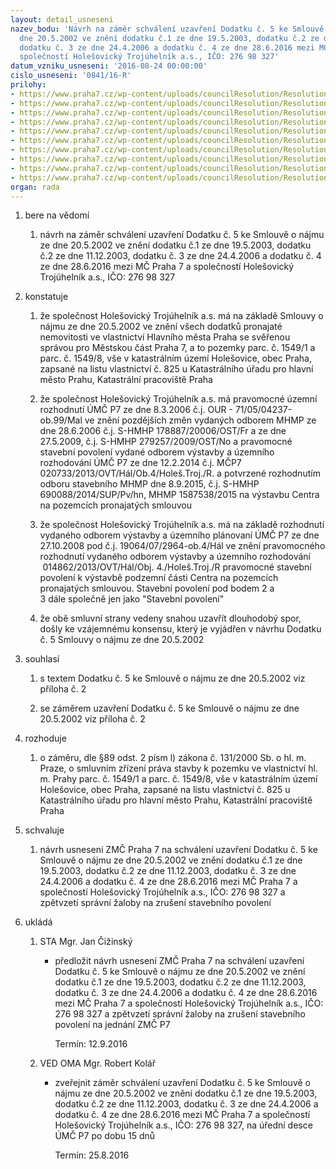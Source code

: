 ```yaml
---
layout: detail_usneseni
nazev_bodu: 'Návrh na záměr schválení uzavření Dodatku č. 5 ke Smlouvě o nájmu ze
  dne 20.5.2002 ve znění dodatku č.1 ze dne 19.5.2003, dodatku č.2 ze dne 11.12.2003,
  dodatku č. 3 ze dne 24.4.2006 a dodatku č. 4 ze dne 28.6.2016 mezi MČ Praha 7 a
  společností Holešovický Trojúhelník a.s., IČO: 276 98 327'
datum_vzniku_usneseni: '2016-08-24 00:00:00'
cislo_usneseni: '0841/16-R'
prilohy:
- https://www.praha7.cz/wp-content/uploads/councilResolution/Resolutions/28109/export/duvodova_zprava_dodatek_56~95990.docx
- https://www.praha7.cz/wp-content/uploads/councilResolution/Resolutions/28109/export/18050c2~95989.docx
- https://www.praha7.cz/wp-content/uploads/councilResolution/Resolutions/28109/export/NavrhzmenyCentra1popis3~95988.docx
- https://www.praha7.cz/wp-content/uploads/councilResolution/Resolutions/28109/export/PS_NS_priloha_2A_160823~95987.pdf
- https://www.praha7.cz/wp-content/uploads/councilResolution/Resolutions/28109/export/NavrhzmenyCentra2popis3~95986.docx
- https://www.praha7.cz/wp-content/uploads/councilResolution/Resolutions/28109/export/PS_NS_priloha_2B_160823~95985.pdf
- https://www.praha7.cz/wp-content/uploads/councilResolution/Resolutions/28109/export/160812Casovyharmonogram~95984.pdf
- https://www.praha7.cz/wp-content/uploads/councilResolution/Resolutions/28109/export/PS_NS_priloha_4A_160812~95983.pdf
- https://www.praha7.cz/wp-content/uploads/councilResolution/Resolutions/28109/export/Prilohac4BspecifikacePracipronajimatele160812~95982.pdf
- https://www.praha7.cz/wp-content/uploads/councilResolution/Resolutions/28109/export/export~297985.pdf
organ: rada
---
```

<ol class="urzList_view" id="urzList">
<li class="urzClass1" id=""><span name="1">bere na vědomí</span> 
<ol class="urzOlClass">
<li class="urzClass2" style="TEXT-ALIGN: left" id=""><span><p>návrh na záměr schválení uzavření Dodatku č. 5 ke Smlouvě o nájmu ze dne 20.5.2002 ve znění dodatku č.1 ze dne 19.5.2003, dodatku č.2 ze dne 11.12.2003, dodatku č. 3 ze dne 24.4.2006 a dodatku č. 4 ze dne 28.6.2016 mezi MČ Praha 7 a společností Holešovický Trojúhelník a.s., IČO: 276 98 327</p></span></li></ol></li>
<li class="urzClass1" id=""><span name="6">konstatuje</span> 
<ol class="urzOlClass">
<li class="urzClass2" style="TEXT-ALIGN: left" id=""><span><p>že společnost Holešovický Trojúhelník a.s. má na základě Smlouvy o nájmu ze dne 20.5.2002&nbsp;ve znění všech dodatků pronajaté nemovitosti&nbsp;ve vlastnictví Hlavního města Praha se svěřenou správou pro Městskou část Praha 7, a to pozemky parc. č. 1549/1 a parc. č. 1549/8, vše&nbsp;v katastrálním území Holešovice, obec Praha, zapsané na listu vlastnictví č. 825&nbsp;u Katastrálního úřadu pro hlavní město Prahu, Katastrální pracoviště Praha&nbsp;&nbsp;&nbsp;</p></span></li>
<li class="urzClass2" style="TEXT-ALIGN: left" id=""><span><p>že společnost Holešovický Trojúhelník a.s.&nbsp;má pravomocné územní rozhodnutí ÚMČ P7 ze dne 8.3.2006 č.j. OUR - 71/05/04237-ob.99/Mal ve znění pozdějších změn vydaných odborem MHMP ze dne 28.6.2006 č.j. S-HMHP 178887/20006/OST/Fr a ze dne 27.5.2009, č.j. S-HMHP 279257/2009/OST/No a pravomocné stavební povolení vydané odborem výstavby a územního rozhodování ÚMČ P7 ze dne 12.2.2014 č.j. MČP7 020733/2013/OVT/Hál/Ob.4/Holeš.Troj./R. a potvrzené rozhodnutím odboru stavebního MHMP dne 8.9.2015, č.j. S-HMHP 690088/2014/SUP/Pv/hn, MHMP 1587538/2015 na výstavbu Centra na pozemcích pronajatých smlouvou</p></span></li>
<li class="urzClass2" style="TEXT-ALIGN: left" id=""><span><p>že společnost Holešovický Trojúhelník a.s. má na základě rozhodnutí vydaného odborem výstavby a územního plánovaní ÚMČ P7 ze dne 27.10.2008 pod č.j. 19064/07/2964-ob.4/Hál ve znění pravomocného rozhodnutí vydaného odborem výstavby a územního rozhodování &nbsp;014862/2013/OVT/Hál/Obj. 4./Holeš.Troj./R&nbsp;pravomocné stavební povolení k výstavbě podzemní části Centra na pozemcích pronajatých smlouvou. Stavební povolení pod bodem 2 a 3&nbsp;dále&nbsp;společně jen jako "Stavební povolení"</p></span></li>
<li class="urzClass2" style="TEXT-ALIGN: left" id=""><span><p>že obě smluvní strany vedeny snahou uzavřít dlouhodobý spor, došly ke vzájemnému konsensu, který je vyjádřen v návrhu Dodatku č. 5 Smlouvy o nájmu ze dne 20.5.2002</p></span></li></ol></li>
<li class="urzClass1" id=""><span name="26">souhlasí</span> 
<ol class="urzOlClass">
<li class="urzClass2" style="TEXT-ALIGN: left" id=""><span><p>s textem Dodatku č. 5 ke Smlouvě o nájmu ze dne 20.5.2002 viz příloha č. 2</p></span></li>
<li class="urzClass2" style="TEXT-ALIGN: left" id=""><span><p>se záměrem uzavření Dodatku č. 5 ke Smlouvě o nájmu ze dne 20.5.2002 viz příloha č. 2</p></span></li></ol></li>
<li class="urzClass1" id=""><span name="68">rozhoduje</span> 
<ol class="urzOlClass">
<li class="urzClass2" style="TEXT-ALIGN: left" id=""><span><p>o záměru, dle §89 odst. 2 písm l) zákona č. 131/2000 Sb. o hl. m. Praze, o smluvním zřízení práva stavby k pozemku ve vlastnictví hl. m. Prahy parc. č. 1549/1 a parc. č. 1549/8, vše v katastrálním území Holešovice, obec Praha, zapsané na listu vlastnictví č. 825 u Katastrálního úřadu pro hlavní město Prahu, Katastrální pracoviště Praha &nbsp;</p></span></li></ol></li>
<li class="urzClass1" id=""><span name="24">schvaluje</span> 
<ol class="urzOlClass">
<li class="urzClass2" style="TEXT-ALIGN: left" id=""><span><p>návrh usnesení ZMČ Praha 7 na&nbsp;schválení uzavření Dodatku č. 5 ke Smlouvě o nájmu ze dne 20.5.2002 ve znění dodatku č.1 ze dne 19.5.2003, dodatku č.2 ze dne 11.12.2003, dodatku č. 3 ze dne 24.4.2006 a dodatku č. 4 ze dne 28.6.2016 mezi MČ Praha 7 a společností Holešovický Trojúhelník a.s., IČO: 276 98 327 a zpětvzetí správní žaloby na zrušení stavebního povolení</p></span></li></ol></li><li class="urzClass1" id="urzUkoly"><span name="1">ukládá</span><ol class="urzOlClass"><li class="urzClass2"><span><p>STA Mgr. Jan Čižinský</p></span><ul class="urzUlClass"><li class="urzClass3"><span><p>předložit návrh usnesení ZMČ Praha 7 na schválení uzavření Dodatku č. 5 ke Smlouvě o nájmu ze dne 20.5.2002 ve znění dodatku č.1 ze dne 19.5.2003, dodatku č.2 ze dne 11.12.2003, dodatku č. 3 ze dne 24.4.2006 a dodatku č. 4 ze dne 28.6.2016 mezi MČ Praha 7 a společností Holešovický Trojúhelník a.s., IČO: 276 98 327 a zpětvzetí správní žaloby na zrušení stavebního povolení na jednání ZMČ P7</p></span><span class="urzUkolTermin">  Termín:&nbsp;12.9.2016</span></li></ul></li><li class="urzClass2"><span><p>VED OMA Mgr. Robert Kolář</p></span><ul class="urzUlClass"><li class="urzClass3"><span><p>zveřejnit záměr schválení uzavření Dodatku č. 5 ke Smlouvě o nájmu ze dne 20.5.2002 ve znění dodatku č.1 ze dne 19.5.2003, dodatku č.2 ze dne 11.12.2003, dodatku č. 3 ze dne 24.4.2006 a dodatku č. 4 ze dne 28.6.2016 mezi MČ Praha 7 a společností Holešovický Trojúhelník a.s., IČO: 276 98 327, na úřední desce ÚMČ P7 po dobu 15 dnů</p></span><span class="urzUkolTermin">  Termín:&nbsp;25.8.2016</span></li></ul></li></ol></li>
</ol>